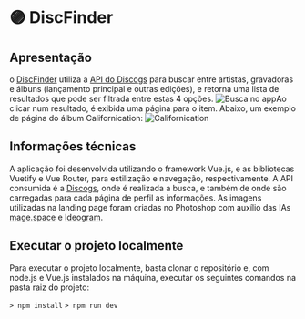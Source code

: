 # 🟣 DiscFinder
## Apresentação

 o [DiscFinder](https://discfinder.vercel.app/) utiliza a [API do Discogs](https://www.discogs.com/developers) para buscar entre artistas, gravadoras e álbuns (lançamento principal e outras edições), e retorna uma lista de resultados que pode ser filtrada entre estas 4 opções.
 ![Busca no app](https://i.ibb.co/RGp800YL/image.png)Ao clicar num resultado, é exibida uma página para o item. Abaixo, um exemplo de página do álbum Californication:
 ![Californication](https://i.ibb.co/mFD5MTmZ/image.png)
## Informações técnicas
A aplicação foi desenvolvida utilizando o framework Vue.js, e as bibliotecas Vuetify e Vue Router, para estilização e navegação, respectivamente. 
A API consumida é a [Discogs](https://www.discogs.com/developers), onde é realizada a busca, e também de onde são carregadas para cada página de perfil as informações.
As imagens utilizadas na landing page foram criadas no Photoshop com auxílio das IAs [mage.space](https://www.mage.space/) e [Ideogram](https://ideogram.ai/).

## Executar o projeto localmente
Para executar o projeto localmente, basta clonar o repositório e, com node.js e Vue.js instalados na máquina, executar os seguintes comandos na pasta raiz do projeto:

```> npm install```
```> npm run dev```


